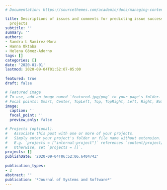 ```yaml
---
# Documentation: https://sourcethemes.com/academic/docs/managing-content/

title: Descriptions of issues and comments for predicting issue success in software
  projects
subtitle: ''
summary: ''
authors:
- Sandra L Ramı́rez-Mora
- Hanna Oktaba
- Helena Gómez-Adorno
tags: []
categories: []
date: '2020-01-01' 
lastmod: 2020-09-04T01:52:07-05:00
 
featured: true
draft: false

# Featured image
# To use, add an image named `featured.jpg/png` to your page's folder.
# Focal points: Smart, Center, TopLeft, Top, TopRight, Left, Right, BottomLeft, Bottom, BottomRight.
image:
  caption: ''
  focal_point: ''
  preview_only: false

# Projects (optional).
#   Associate this post with one or more of your projects.
#   Simply enter your project's folder or file name without extension.
#   E.g. `projects = ["internal-project"]` references `content/project/deep-learning/index.md`.
#   Otherwise, set `projects = []`.
projects: [] 
publishDate: '2020-09-04T06:52:06.640474Z'
 
publication_types:
- 2
abstract: ''
publication: '*Journal of Systems and Software*'
---
```

